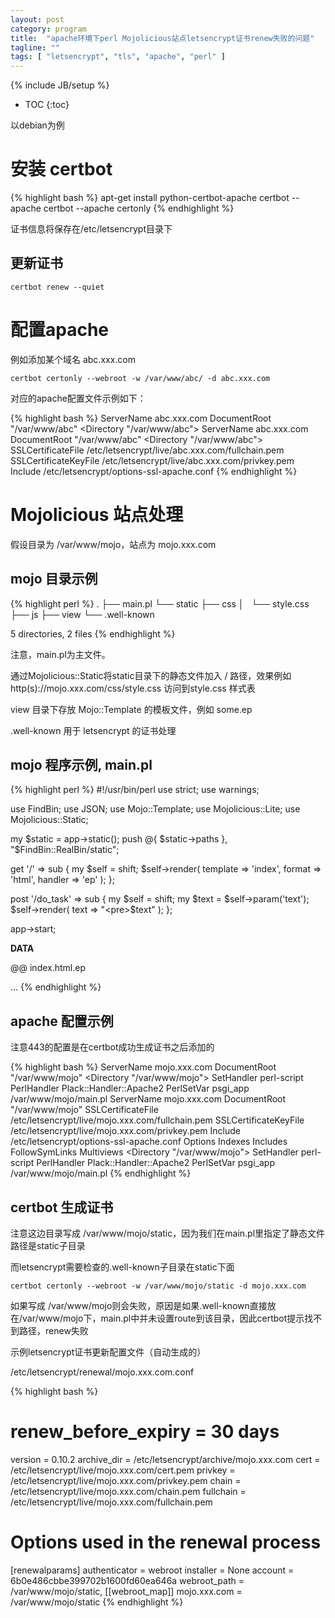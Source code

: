 ```yaml
---
layout: post
category: program
title:  "apache环境下perl Mojolicious站点letsencrypt证书renew失败的问题"
tagline: ""
tags: [ "letsencrypt", "tls", "apache", "perl" ] 
---
```

{% include JB/setup %}

* TOC
{:toc}

以debian为例

# 安装 certbot

{% highlight bash %}
apt-get install python-certbot-apache
certbot --apache
certbot --apache certonly
{% endhighlight %}

证书信息将保存在/etc/letsencrypt目录下

## 更新证书

    certbot renew --quiet

# 配置apache

例如添加某个域名 abc.xxx.com

    certbot certonly --webroot -w /var/www/abc/ -d abc.xxx.com

对应的apache配置文件示例如下：

{% highlight bash %}
<VirtualHost abc.xxx.com:80>
ServerName abc.xxx.com
DocumentRoot "/var/www/abc"
<Directory "/var/www/abc">
</Directory>
</VirtualHost>
<IfModule mod_ssl.c>
<VirtualHost abc.xxx.com:443>
ServerName abc.xxx.com
DocumentRoot "/var/www/abc"
<Directory "/var/www/abc">
</Directory>
SSLCertificateFile /etc/letsencrypt/live/abc.xxx.com/fullchain.pem
SSLCertificateKeyFile /etc/letsencrypt/live/abc.xxx.com/privkey.pem
Include /etc/letsencrypt/options-ssl-apache.conf
</VirtualHost>
</IfModule>
{% endhighlight %}

# Mojolicious 站点处理

假设目录为 /var/www/mojo，站点为 mojo.xxx.com

## mojo 目录示例

{% highlight perl %}
.
├── main.pl
└── static
    ├── css
    │   └── style.css
    ├── js
    ├── view
    └── .well-known

5 directories, 2 files
{% endhighlight %}

注意，main.pl为主文件。

通过Mojolicious::Static将static目录下的静态文件加入 / 路径，效果例如 http(s)://mojo.xxx.com/css/style.css 访问到style.css 样式表

view 目录下存放 Mojo::Template 的模板文件，例如 some.ep

.well-known 用于 letsencrypt 的证书处理

## mojo 程序示例, main.pl

{% highlight perl %}
#!/usr/bin/perl
use strict;
use warnings;

use FindBin;
use JSON;
use Mojo::Template;
use Mojolicious::Lite;
use Mojolicious::Static;

my $static = app->static();
push @{ $static->paths }, "$FindBin::RealBin/static";

get '/' => sub {
  my $self = shift;
  $self->render( template => 'index', format => 'html', handler => 'ep' );
};

post '/do_task' => sub {
  my $self = shift;
  my $text = $self->param('text');
  $self->render( text => "<pre>$text</pre>" );
};

app->start;

__DATA__

@@ index.html.ep
<html>
<head>
<meta http-equiv=Content-Type content="text/html;charset=utf-8">
<link rel="stylesheet" href="css/style.css" />
<title>...</title>
</head>
<body>
...
</body>
</html>
{% endhighlight %}

## apache 配置示例

注意443的配置是在certbot成功生成证书之后添加的

{% highlight bash %}
<VirtualHost mojo.xxx.com:80>
ServerName mojo.xxx.com
DocumentRoot "/var/www/mojo"
<Directory "/var/www/mojo">
</Directory>
<Location />
    SetHandler perl-script
    PerlHandler Plack::Handler::Apache2
    PerlSetVar psgi_app /var/www/mojo/main.pl
</Location>
</VirtualHost>
<IfModule mod_ssl.c>
<VirtualHost mojo.xxx.com:443>
ServerName mojo.xxx.com
DocumentRoot "/var/www/mojo"
SSLCertificateFile /etc/letsencrypt/live/mojo.xxx.com/fullchain.pem
SSLCertificateKeyFile /etc/letsencrypt/live/mojo.xxx.com/privkey.pem
Include /etc/letsencrypt/options-ssl-apache.conf
Options Indexes Includes FollowSymLinks Multiviews
<Directory "/var/www/mojo">
</Directory>
<Location />
    SetHandler perl-script
    PerlHandler Plack::Handler::Apache2
    PerlSetVar psgi_app /var/www/mojo/main.pl
</Location>
</VirtualHost>
</IfModule>
{% endhighlight %}

## certbot 生成证书 

注意这边目录写成 /var/www/mojo/static，因为我们在main.pl里指定了静态文件路径是static子目录

而letsencrypt需要检查的.well-known子目录在static下面

    certbot certonly --webroot -w /var/www/mojo/static -d mojo.xxx.com

如果写成 /var/www/mojo则会失败，原因是如果.well-known直接放在/var/www/mojo下，main.pl中并未设置route到该目录，因此certbot提示找不到路径，renew失败

示例letsencrypt证书更新配置文件（自动生成的）

/etc/letsencrypt/renewal/mojo.xxx.com.conf

{% highlight bash %}
# renew_before_expiry = 30 days
version = 0.10.2
archive_dir = /etc/letsencrypt/archive/mojo.xxx.com
cert = /etc/letsencrypt/live/mojo.xxx.com/cert.pem
privkey = /etc/letsencrypt/live/mojo.xxx.com/privkey.pem
chain = /etc/letsencrypt/live/mojo.xxx.com/chain.pem
fullchain = /etc/letsencrypt/live/mojo.xxx.com/fullchain.pem

# Options used in the renewal process
[renewalparams]
authenticator = webroot
installer = None
account = 6b0e486cbbe399702b1600fd60ea646a
webroot_path = /var/www/mojo/static,
[[webroot_map]]
mojo.xxx.com = /var/www/mojo/static
{% endhighlight %}
